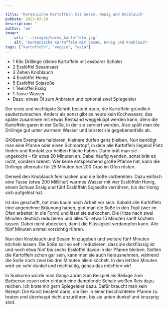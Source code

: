 ```yaml
---

title: 'Koreanische Kartoffeln mit Sesam, Honig und Knoblauch'
pubDate: 2023-03-20
description: ''
author: 'me'
image:
    url: '../images/korea_kartoffeln.jpg'
    alt: 'Koreanische Kartoffeln mit Sesam, Honig und Knoblauch'
tags: ["kartoffeln", "veggie", "asia"]
---
```

* 1 Kilo Drillinge (kleine Kartoffeln mit essbarer Schale)
* 2 Esslöffel Sesamsaat
* 3 Zehen Knoblauch
* 4 Esslöffel Honig
* 5 Esslöffel Sojasoße
* 1 Teelöffel Essig
* 1 Tasse Wasser
* Dazu: etwas Öl zum Anbraten und optional zwei Spiegeleier
  
Der erste und wichtigste Schritt besteht darin, die Kartoffeln gründlich sauberzumachen. Anders als sonst gibt es heute kein Kochwasser, das später zusammen mit etwas Restsand weggekippt werden kann, denn die Kartoffeln garen in der Soße, in der sie serviert werden. Also spült man die Drillinge gut unter warmem Wasser und bürstet sie gegebenenfalls ab.

Größere Exemplare halbieren, kleinere dürfen ganz bleiben. Nun benötigt man eine Pfanne oder einen Schmortopf, in dem alle Kartoffeln liegend Platz finden und Kontakt zur heißen Fläche haben. Darin brät man sie – ungekocht – für etwa 20 Minuten an. Dabei häufig wenden, sonst brät es nicht, sondern brennt. Wer keine entsprechend große Pfanne hat, kann die Drillinge alternativ für 25 Minuten bei 200 Grad im Ofen rösten.

Derweil den Knoblauch fein hacken und die Soße vorbereiten. Dazu einfach eine Tasse (etwa 200 Milliliter) warmes Wasser mit vier Esslöffeln Honig, einem Schuss Essig und fünf Esslöffeln Sojasoße verrühren, bis der Honig sich aufgelöst hat.

Ist das geschafft, hat man kaum noch Arbeit vor sich. Sobald alle Kartoffeln eine angenehme Bräunung haben, gibt man die Soße in den Topf (wer im Ofen arbeitet: in die Form) und lässt sie aufkochen. Die Hitze nach zwei Minuten deutlich reduzieren und alles für etwa 15 Minuten sanft köcheln lassen. Dabei nicht abdecken, damit die Flüssigkeit verdampfen kann. Alle fünf Minuten einmal vorsichtig rühren.

Nun den Knoblauch und Sesam hinzugeben und weitere fünf Minuten köcheln lassen. Die Soße soll so sehr reduzieren, dass sie dickflüssig ist und noch etwa fünf bis sechs Esslöffel davon in der Pfanne bleiben. Sollten die Kartoffeln schon gar sein, kann man sie auch herausnehmen, während die Soße noch zwei bis drei Minuten allein köchelt. In den letzten Minuten wird sie sehr dunkel und reichhaltig, genau das möchten wir!

In Südkorea würde man Gamja Jorim zum Beispiel als Beilage zum Barbecue essen oder einfach eine dampfende Schale weißen Reis dazu reichen. Ich brate mir gern Spiegeleier dazu. Dafür braucht man kein Rezept: Die Kunst besteht darin, die Eier in einer beschichteten Pfanne zu braten und überhaupt nicht anzurühren, bis sie unten dunkel und knusprig sind.